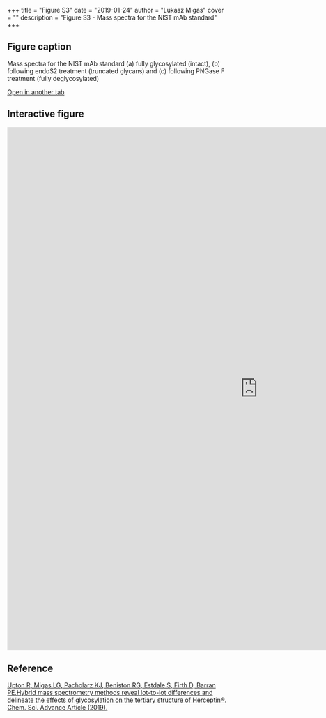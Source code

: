 +++
title = "Figure S3"
date = "2019-01-24"
author = "Lukasz Migas"
cover = ""
description = "Figure S3 - Mass spectra for the NIST mAb standard"
+++

## Figure caption

Mass spectra for the NIST mAb standard (a) fully glycosylated (intact), (b) following endoS2 treatment (truncated glycans) and (c) following PNGase F treatment (fully deglycosylated) 

[Open in another tab](https://upton-herceptin-2019.netlify.com/assets/Figure_S3.html)

## Interactive figure

<iframe
    width="1150"
    frameborder="0"
    height="1200"
    src="https://upton-herceptin-2019.netlify.com/assets/Figure_S3.html"
    style="background: #FFFFFF;"
></iframe>

## Reference

[Upton R, Migas LG, Pacholarz KJ, Beniston RG, Estdale S, Firth D, Barran PE.Hybrid mass spectrometry methods reveal lot-to-lot differences and delineate the effects of glycosylation on the tertiary structure of Herceptin®. Chem. Sci. Advance Article (2019).](https://pubs.rsc.org/en/content/articlepdf/2019/sc/c8sc05029e)